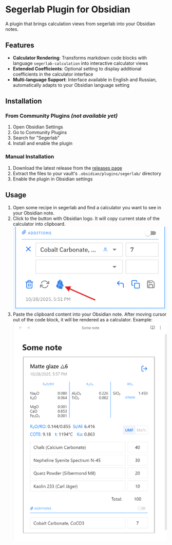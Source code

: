 # Segerlab Plugin for Obsidian

A plugin that brings calculation views from segerlab into your Obsidian notes.

## Features

- **Calculator Rendering**: Transforms markdown code blocks with language `segerlab-calculation` into interactive calculator views
- **Extended Coefficients**: Optional setting to display additional coefficients in the calculator interface
- **Multi-language Support**: Interface available in English and Russian, automatically adapts to your Obsidian language setting

## Installation

### From Community Plugins _(not available yet)_
1. Open Obsidian Settings
2. Go to Community Plugins
3. Search for "Segerlab"
4. Install and enable the plugin

### Manual Installation
1. Download the latest release from the [releases page](https://github.com/ksemkav/obsidian-segerlab-plugin/releases)
2. Extract the files to your vault's `.obsidian/plugins/segerlab/` directory
3. Enable the plugin in Obsidian settings

## Usage

1. Open some recipe in segerlab and find a calculator you want to see in your Obsidian note.
1. Click to the button with Obsidian logo. It will copy current state of the calculator into clipboard.
	 ![obsidian_button.png](obsidian_button.png)
1. Paste the clipboard content into your Obsidian note. After moving cursor out of the code block, it will be rendered as a calculator.
   Example:
   ![example.png](example.png)

